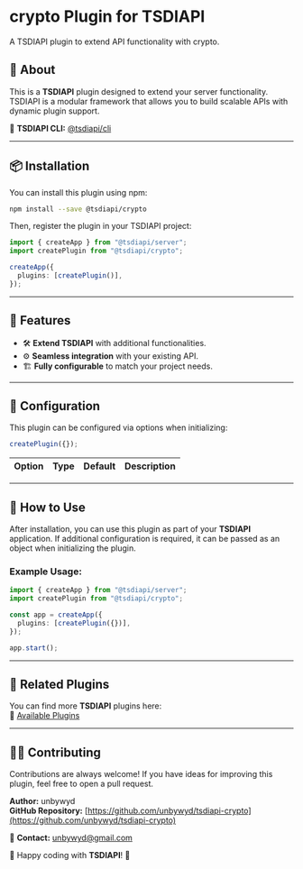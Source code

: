 # **crypto Plugin for TSDIAPI**

A TSDIAPI plugin to extend API functionality with crypto.

## 📌 About

This is a **TSDIAPI** plugin designed to extend your server functionality. TSDIAPI is a modular framework that allows you to build scalable APIs with dynamic plugin support.

🔗 **TSDIAPI CLI:** [@tsdiapi/cli](https://www.npmjs.com/package/@tsdiapi/cli)

---

## 📦 Installation

You can install this plugin using npm:

```bash
npm install --save @tsdiapi/crypto
```

Then, register the plugin in your TSDIAPI project:

```typescript
import { createApp } from "@tsdiapi/server";
import createPlugin from "@tsdiapi/crypto";

createApp({
  plugins: [createPlugin()],
});
```

---

## 🚀 Features

- 🛠 **Extend TSDIAPI** with additional functionalities.
- ⚙ **Seamless integration** with your existing API.
- 🏗 **Fully configurable** to match your project needs.

---

## 🔧 Configuration

This plugin can be configured via options when initializing:

```typescript
createPlugin({});
```

| Option | Type | Default | Description |
| ------ | ---- | ------- | ----------- |

---

## 📌 How to Use

After installation, you can use this plugin as part of your **TSDIAPI** application. If additional configuration is required, it can be passed as an object when initializing the plugin.

### Example Usage:

```typescript
import { createApp } from "@tsdiapi/server";
import createPlugin from "@tsdiapi/crypto";

const app = createApp({
  plugins: [createPlugin({})],
});

app.start();
```

---

## 🔗 Related Plugins

You can find more **TSDIAPI** plugins here:  
🔗 [Available Plugins](https://www.npmjs.com/search?q=%40tsdiapi)

---

## 👨‍💻 Contributing

Contributions are always welcome! If you have ideas for improving this plugin, feel free to open a pull request.

**Author:** unbywyd  
**GitHub Repository:** [https://github.com/unbywyd/tsdiapi-crypto](https://github.com/unbywyd/tsdiapi-crypto)

📧 **Contact:** unbywyd@gmail.com

🚀 Happy coding with **TSDIAPI**! 🎉
